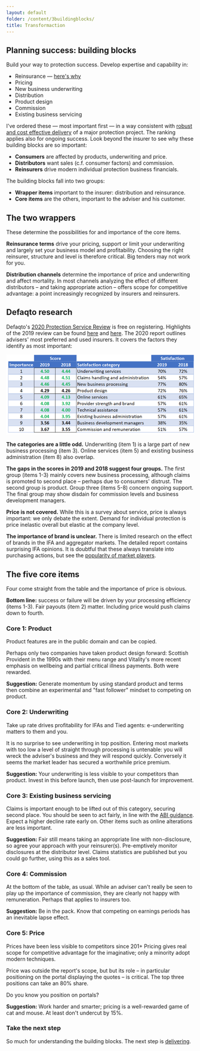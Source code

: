 ```yaml
---
layout: default
folder: /content/3buildingblocks/
title: Transformaction
---
```


## Planning success: building blocks

Build your way to protection success. Develop expertise and capability in:

+ Reinsurance &mdash; [here's why](reinsurance-for.html)
+ Pricing
+ New business underwriting
+ Distribution
+ Product design
+ Commission
+ Existing business servicing

I've ordered these &mdash; most important first &mdash; in a way consistent with [robust and cost effective delivery](/content/4delivering/) of a major protection project. The ranking applies also for ongoing success. Look beyond the insurer to see why these building blocks are so important:

+ **Consumers** are affected by products, underwriting and price.
+ **Distributors** want sales (c.f. consumer factors) and commission.
+ **Reinsurers** drive modern individual protection business financials.

The building blocks fall into two groups:

+ **Wrapper items** important to the insurer: distribution and reinsurance.
+ **Core items** are the others, important to the adviser and his customer.

## The two wrappers

These determine the possibilities for and importance of the core items.

**Reinsurance terms** drive your pricing, support or limit your underwriting and largely set your business model and profitability. Choosing the right reinsurer, structure and level is therefore critical. Big tenders may not work for you.

**Distribution channels** determine the importance of price and underwriting and affect mortality. In most channels analyzing the effect of different distributors &ndash; and taking appropriate action &ndash; offers scope for competitive advantage: a point increasingly recognized by insurers and reinsurers.

## Defaqto research

Defaqto's [2020 Protection Service Review](https://defaqto.com/advisers/publications/protection-service-review-2020/) is free on registering. Highlights of the 2019 review can be found [here](https://defaqto.com/media-centre/press-releases/defaqto-protection-service-review-results-announced1/) and [here](https://www.ftadviser.com/protection/2019/02/27/most-popular-protection-providers-revealed/). The 2020 report outlines advisers' most preferred and used insurers. It covers the factors they identify as most important:

![alt text](adviserviews.png "Adviser views")

**The categories are a little odd.** Underwriting (item 1) is a large part of new business processing (item 3). Online services (item 5) and existing business administration (item 8) also overlap.

**The gaps in the scores in 2019 and 2018 suggest four groups.** The first group (items 1-3) mainly covers new business processing, although claims is promoted to second place &ndash; perhaps due to consumers' distrust. The second group is product. Group three (items 5-8) concern ongoing support. The final group may show disdain for commission levels and business development managers.

**Price is not covered.** While this is a survey about service, price is always important: we only debate the extent. Demand for individual protection is price inelastic overall but elastic at the company level.

**The importance of brand is unclear.** There is limited research on the effect of brands in the IFA and aggregator markets. The detailed report contains surprising IFA opinions. It is doubtful that these always translate into purchasing actions, but see the [popularity of market players](/content/2marketplayers/).

## The five core items

Four come straight from the table and the importance of price is obvious.

**Bottom line:** success or failure will be driven by your processing efficiency (items 1-3). Fair payouts (item 2) matter. Including price would push claims down to fourth.

### Core 1: Product

Product features are in the public domain and can be copied.

Perhaps only two companies have taken product design forward: Scottish Provident in the 1990s with their menu range and Vitality's more recent emphasis on wellbeing and partial critical illness payments. Both were rewarded.

<!-- **Suggestion:** To generate momentum use standard product and terms at outset, then use a "fast follower" approach to competing on product where this has demonstrable value. -->

**Suggestion:** Generate momentum by using standard product and terms then combine an experimental and "fast follower" mindset to competing on product.

### Core 2: Underwriting

Take up rate drives profitability for IFAs and Tied agents: e-underwriting matters to them and you.

It is no surprise to see underwriting in top position. Entering most markets with too low a level of straight through processing is untenable: you will wreck the adviser's business and they will respond quickly. Conversely it seems the market leader has secured a worthwhile price premium.

**Suggestion:** Your underwriting is less visible to your competitors than product. Invest in this before launch, then use post-launch for improvement.

### Core 3: Existing business servicing

Claims is important enough to be lifted out of this category, securing second place. You should be seen to act fairly, in line with the [ABI guidance](https://www.abi.org.uk/globalassets/sitecore/files/documents/publications/public/migrated/health/abi-guidance-on-non-disclosure-and-treating-customer-fairly.pdf"). Expect a higher decline rate early on. Other items such as online alterations are less important.

**Suggestion:** Fair still means taking an appropriate line with non-disclosure, so agree your approach with your reinsurer(s). Pre-emptively monitor disclosures at the distributor level. Claims statistics are published but you could go further, using this as a sales tool.

### Core 4: Commission

At the bottom of the table, as usual. While an adviser can't really be seen to play up the importance of commission, they are clearly not happy with remuneration. Perhaps that applies to insurers too.

**Suggestion:** Be in the pack. Know that competing on earnings periods has an inevitable lapse effect.

### Core 5: Price

Prices have been less visible to competitors since 201+ Pricing gives real scope for competitive advantage for the imaginative; only a minority adopt modern techniques.

Price was outside the report's scope, but  but its role &ndash; in particular positioning on the portal displaying the quotes &ndash; is critical. The top three positions can take an 80% share.

Do you know you position on portals?

**Suggestion:** Work harder and smarter; pricing is a well-rewarded game of cat and mouse. At least don't undercut by 15%.

### Take the next step

So much for understanding the building blocks. The next step is [delivering](/content/4delivering/).
